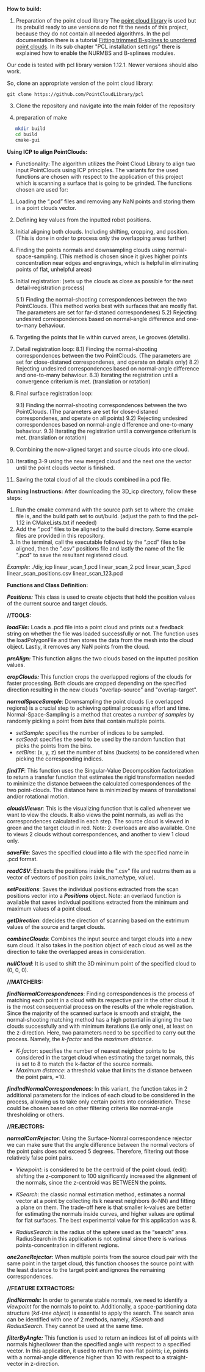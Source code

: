 **How to build:**
1) Preparation of the point cloud library
The [point cloud library](https://pointclouds.org/) is used but its prebuild ready to use versions do not fit the needs of this project, because they do not contain all needed algorithms. In the pcl documentation there is a tutorial [Fitting trimmed B-splines to unordered point clouds](https://pcl.readthedocs.io/projects/tutorials/en/latest/bspline_fitting.html). In its sub chapter "PCL installation settings" there is explained how to enable the NURMBS and B-splinses modules.

Our code is tested with pcl library version 1.12.1. Newer versions should also work.

So, clone an appropriate version of the point cloud library:

```
git clone https://github.com/PointCloudLibrary/pcl

```


3) Clone the repository and navigate into the main folder of the repository

4) preparation of make

```sh
   mkdir build
   cd build
   cmake-gui
```  

**Using ICP to align PointClouds:**

- Functionality:
The algorithm utilizes the Point Cloud Library to align two input PointClouds using ICP principles. The variants for the used functions are chosen with respect to the application of this project which is scanning a surface that is going to be grinded.
The functions chosen are used for:

1) Loading the “.pcd” files and removing any NaN points and storing them in a point clouds vector.
2) Defining key values from the inputted robot positions.
3) Initial aligning both clouds. Including shifting, cropping, and position. (This is done in order to process only the overlapping areas further)
4) Finding the points normals and downsampling clouds using normal-space-sampling. (This method is chosen since it gives higher points concentration near edges and engravings, which is helpful in eliminating points of flat, unhelpful areas)
5) Initial registration: (sets up the clouds as close as possible for the next detail-registration process)

   5.1) Finding the normal-shooting correspondences between the two PointClouds. (This method works best with surfaces that are mostly flat. The parameters are set for far-distaned correspondenes)
   5.2) Rejecting undesired correspondences based on normal-angle difference and one-to-many behaviour. 
   
6) Targeting the points that lie within curved areas, i.e grooves (details).

8) Detail registration loop:
   8.1) Finding the normal-shooting correspondences between the two PointClouds. (The parameters are set for close-distaned correspondenes, and operate on details only)
   8.2) Rejecting undesired correspondences based on normal-angle difference and one-to-many behaviour.
   8.3) Iterating the registration until a convergence criterium is met. (translation or rotation)
   
9) Final surface registration loop:

   9.1) Finding the normal-shooting correspondences between the two PointClouds. (The parameters are set for close-distaned correspondenes, and operate on all points)
   9.2) Rejecting undesired correspondences based on normal-angle difference and one-to-many behaviour.
   9.3) Iterating the registration until a convergence criterium is met. (translation or rotation)
   
10) Combining the now-aligned target and source clouds into one cloud.
11) Iterating 3-9 using the new merged cloud and the next one the vector until the point clouds vector is finished.
12) Saving the total cloud of all the clouds combined in a pcd file.

**Running Instructions:**
After downloading the 3D_icp directory, follow these steps:
1) Run the cmake command with the source path set to where the cmake file is, and the build path set to out/build. (adjust the path to find the pcl-1.12 in CMakeLists.txt if needed)
2) Add the “.pcd” files to be aligned to the build directory. Some example files are provided in this repository.
3) In the terminal, call the executable followed by the “.pcd” files to be aligned, then the ".csv" positions file and lastly the name of the file ".pcd" to save the resultant registered cloud. 

_Example:_ ./diy_icp linear_scan_1.pcd linear_scan_2.pcd linear_scan_3.pcd linear_scan_positions.csv linear_scan_123.pcd

**Functions and Class Definition:**

_**Positions:**_
This class is used to create objects that hold the position values of the current source and target clouds.

**//TOOLS:**

_**loadFile:**_
Loads a .pcd file into a point cloud and prints out a feedback string on whether the file was loaded successfully or not.
The function uses the loadPolygonFile and then stores the data from the mesh into the cloud object. Lastly, it removes any NaN points from the cloud.

_**preAlign:**_
This function aligns the two clouds based on the inputted position values.

_**cropClouds:**_
This function crops the overlapped regions of the clouds for faster processing.
Both clouds are cropped depending on the specified direction resulting in the new clouds "overlap-source" and "overlap-target".

_**normalSpaceSample**_:
Downsampling the point clouds (i.e overlapped regions) is a crucial step to achieving optimal processing effort and time. Normal-Space-Sampling is a method that creates a _number of samples_ by randomly picking a point from _bins_ that contain multiple points.  

- _setSample_: specifies the number of indices to be sampled.
- _setSeed_: specifies the seed to be used by the random function that picks the points from the bins.
- _setBins_: (x, y, z) set the number of bins (buckets) to be considered when picking the corresponding indices.

_**findTF**_:
This function uses the Singular-Value Decomposition factorization to return a transfer function that estimates the rigid transformation needed to minimize the distance between the calculated correspondences of the two point-clouds. The distance here is minimized by means of translational and/or rotational motion. 

_**cloudsViewer**_:
This is the visualizing function that is called whenever we want to view the clouds. It also views the point normals, as well as the correspondences calculated in each step. The source cloud is viewed in green and the target cloud in red. 
Note: 2 overloads are also available. One to views 2 clouds without correspondences, and another to view 1 cloud only.

_**saveFile**_:
Saves the specified cloud into a file with the specified name in .pcd format.

_**readCSV**_:
Extracts the positions inside the ".csv" file and reutrns them as a vector of vectors of position pairs (axis_name/type, value).

_**setPositions**_:
Saves the individual positions extracted from the scan positions vector into a _**Positions**_ object.
Note: an overlaod function is available that saves indivdual positions extracted from the minimum and maximum values of a point cloud.

_**getDirection**_:
ddecides the direction of scanning based on the extrimum values of the source and target clouds.

_**combineClouds**_:
Combines the input source and target clouds into a new sum cloud. It also takes in the position object of each cloud as well as the direction to take the overlapped areas in consideration.

_**nullCloud**_:
It is used to shift the 3D minimum point of the specified cloud to (0, 0, 0).

**//MATCHERS:**

_**findNormalCorrespondences**_:
Finding correspondences is the process of matching each point in a cloud with its respective pair in the other cloud. It is the most consequential process on the results of the whole registration. 
Since the majority of the scanned surface is smooth and straight, the normal-shooting matching method has a high potential in aligning the two clouds successfully and with minimum iterations (i.e only one), at least on the z-direction. 
Here, two parameters need to be specified to carry out the process. Namely, the _k-factor_ and the _maximum distance_.

- _K-factor_: specifies the number of nearest neighbor points to be considered in the target cloud when estimating the target normals, this is set to 8 to match the k-factor of the source normals.
- _Maximum distance_: a threshold value that limits the distance between the point pairs, =10.

_**findIndNormalCorrespondences**_:
In this variant, the function takes in 2 additional parameters for the indices of each cloud to be considered in the process, allowing us to take only certain points into consideration. These could be chosen based on other filtering criteria like normal-angle thresholding or others. 

**//REJECTORS:**

_**normalCorrRejector**_:
Using the Surface-Nomral correspondence rejector we can make sure that the angle difference between the normal vectors of the point pairs does not exceed 5 degrees. Therefore, filtering out those relatively false point pairs.  

- _Viewpoint_: is considered to be the centroid of the point cloud.
(edit): shifting the z-component to 100 significantly increased the alignment of the normals, since the z-centroid was BETWEEN the points.

- _KSearch_: the classic normal estimation method, estimates a normal vector at a
point by collecting its k nearest neighbors (k-NN) and fitting a plane on them.
The trade-off here is that smaller k-values are better for estimating the normals inside curves, and higher values are optimal for flat surfaces.
The best experimental value for this application was 8.

- _RadiusSearch_: is the radius of the sphere used as the “search” area. RadiusSearch in this application is not optimal since there is various points-concentration in different regions.

_**one2oneRejector:**_
When multiple points from the source cloud pair with the same point in the target cloud, this function chooses the source point with the least distance to the target point and ignores the remaining correspondences.

**//FEATURE EXTRACTORS:**

_**findNormals:**_
In order to generate stable normals, we need to identify a _viewpoint_ for the normals to point to.
Additionally, a space-partitioning data structure (_kd-tree object_) is essential to apply the search.
The search area can be identified with one of 2 methods, namely, _KSearch_ and _RadiusSearch_.
They cannot be used at the same time.

_**filterByAngle:**_
This function is used to return an indices list of all points with normals higher/lower than the specified angle with respect to a specified vector.
In this application, it used to return the non-flat points; i.e, points with a normal-angle difference higher than 10 with respect to a straight-vector in z-direction.
